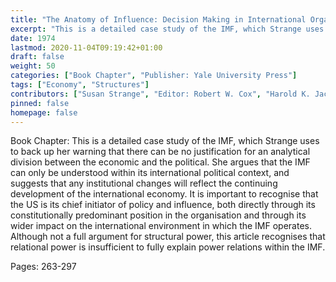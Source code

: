 ```yaml
---
title: "The Anatomy of Influence: Decision Making in International Organisation - IMF: Monetary Managers"
excerpt: "This is a detailed case study of the IMF, which Strange uses to back up her warning that there can be no justification for an analytical division between the economic and the political. She argues that the IMF can only be understood within its international political context, and suggests that any institutional changes will reflect the continuing development of the international economy. It is important to recognise that the US is its chief initiator of policy and influence, both directly through its constitutionally predominant position in the organisation and through its wider impact on the international environment in which the IMF operates. Although not a full argument for structural power, this article recognises that relational power is insufficient to fully explain power relations within the IMF."
date: 1974
lastmod: 2020-11-04T09:19:42+01:00
draft: false
weight: 50
categories: ["Book Chapter", "Publisher: Yale University Press"]
tags: ["Economy", "Structures"]
contributors: ["Susan Strange", "Editor: Robert W. Cox", "Harold K. Jacobson"]
pinned: false
homepage: false
---
```


Book Chapter: This is a detailed case study of the IMF, which Strange uses to back up her warning that there can be no justification for an analytical division between the economic and the political. She argues that the IMF can only be understood within its international political context, and suggests that any institutional changes will reflect the continuing development of the international economy. It is important to recognise that the US is its chief initiator of policy and influence, both directly through its constitutionally predominant position in the organisation and through its wider impact on the international environment in which the IMF operates. Although not a full argument for structural power, this article recognises that relational power is insufficient to fully explain power relations within the IMF.

Pages: 263-297